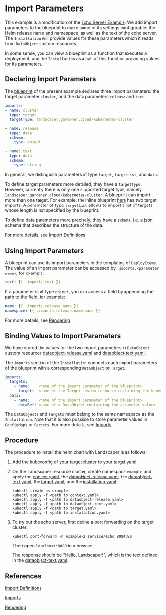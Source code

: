 # Import Parameters

This example is a modification of the [Echo Server Example](../../blueprints/echo-server). 
We add import parameters to the blueprint to make some of its settings configurable: the Helm release name and namespace, 
as well as the text of the echo server. The `Installation` will provide values for these parameters which it reads
from `DataObject` custom resources. 

In some sense, you can view a blueprint as a function that executes a deployment,
and the `Installation` as a call of this function providing values for its parameters.


## Declaring Import Parameters

The [blueprint](./blueprint/blueprint.yaml) of the present example declares three import parameters:
the target parameter `cluster`, and the data parameters `release` and `text`. 

```yaml
imports:
- name: cluster
  type: target
  targetType: landscaper.gardener.cloud/kubernetes-cluster

- name: release
  type: data
  schema:
    type: object

- name: text
  type: data
  schema:
    type: string
```

In general, we distinguish parameters of type `target`, `targetList`, and `data`.

To define target parameters more detailed, they have a `targetType`. However, currently there is only
one supported target type, namely `landscaper.gardener.cloud/kubernetes-cluster`. A blueprint can import more than one
target. For example, the inline blueprint
[here](../../basics/multiple-deployitems/installation/installation.yaml)
has two target imports. A parameter of type `targetList` allows to import a list of targets whose length is not 
specified by the blueprint.

To define data parameters more precisely, they have a `schema`, i.e. a json schema that describes the structure 
of the data.

For more details, see [Import Definitions](../../../usage/Blueprints.md#import-definitions)


## Using Import Parameters

A blueprint can use its import parameters in the templating of `DeployItems`. 
The value of an import parameter can be accessed by `.imports.<parameter name>`, for example:

```yaml
text: {{ .imports.text }}
```

If a parameter is of type `object`, you can access a field by appending the path to the field, for example:

```yaml
name: {{ .imports.release.name }}
namespace: {{ .imports.release.namespace }}
```

For more details, see [Rendering](../../../usage/Blueprints.md#rendering)

## Binding Values to Import Parameters

We have stored the values for the two import parameters in `DataObject` custom resources
[dataobject-release.yaml](./installation/dataobject-release.yaml) and 
[dataobject-text.yaml](./installation/dataobject-text.yaml).

The `imports` section of the `Installation` connects each import parameters of the blueprint 
with a corresponding `DataObject` or `Target`.  

```yaml
imports:
  targets:
    - name:    <name of the import parameter of the blueprint>
      target:  <name of the Target custom resource containing the kubeconfig of the target cluster>
  data:
    - name:    <name of the import parameter of the blueprint>
      dataRef: <name of a DataObject containing the parameter value>
```

The `DataObjects` and `Targets` must belong to the same namespace as the `Installation`. Note that it is also possible to store 
parameter values in `ConfigMaps` or `Secrets`. For more details, see [Imports](../../../usage/Installations.md#imports).


## Procedure

The procedure to install the helm chart with Landscaper is as follows:

1. Add the kubeconfig of your target cluster to your [target.yaml](installation/target.yaml).

2. On the Landscaper resource cluster, create namespace `example` and apply
   the [context.yaml](./installation/context.yaml),
   the [dataobject-release.yaml](./installation/dataobject-release.yaml),
   the [dataobject-text.yaml](./installation/dataobject-text.yaml),
   the [target.yaml](installation/target.yaml), and the [installation.yaml](installation/installation.yaml):

   ```shell
   kubectl create ns example
   kubectl apply -f <path to context.yaml>
   kubectl apply -f <path to dataobject-release.yaml>
   kubectl apply -f <path to dataobject-text.yaml>
   kubectl apply -f <path to target.yaml>
   kubectl apply -f <path to installation.yaml>
   ```

3. To try out the echo server, first define a port forwarding on the target cluster:

   ```shell
   kubectl port-forward -n example-2 service/echo 8080:80
   ```

   Then open `localhost:8080` in a browser.

   The response should be "Hello, Landscaper!", which is the text defined
   in the [dataobject-text.yaml](./installation/dataobject-text.yaml).


## References

[Import Definitions](../../../usage/Blueprints.md#import-definitions)

[Imports](../../../usage/Installations.md#imports)

[Rendering](../../../usage/Blueprints.md#rendering)
